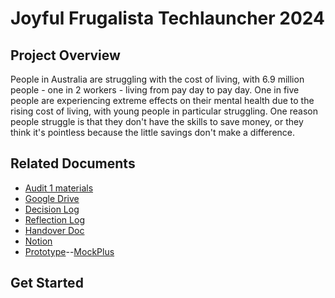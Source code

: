# Joyful Frugalista Techlauncher 2024
## Project Overview
People in Australia are struggling with the cost of living, with 6.9 million people - one in 2 workers - living from pay day to pay day. One in five people are experiencing extreme effects on their mental health due to the rising cost of living, with young people in particular struggling. One reason people struggle is that they don't have the skills to save money, or they think it's pointless because the little savings don't make a difference.
## Related Documents
* [Audit 1 materials]([https://drive.google.com/drive/folders/1ET56hcYeZS0nV2rBhtaGc6o5b1gKvWeQ?usp=sharing](https://drive.google.com/drive/folders/1uhbzo5p_Y72GNwpHc4QBnkkmJ4plxSHj?usp=sharing))
* [Google Drive]([https://github.com/JoyfulTechLauncher/docs](https://drive.google.com/drive/folders/162Vg0l1zu-mZ1z46vobN_2e0RCZNDJbO?usp=sharing))
* [Decision Log](https://docs.google.com/spreadsheets/d/1bccDB16n_HQfHB7JKG_m7BZy8661KqGke5vDiOwWtYc/edit?usp=sharing)
* [Reflection Log](https://docs.google.com/spreadsheets/d/1UQ0PI06EAj0GC9HWvPOAT4BvO9s57jtC/edit?usp=sharing&ouid=102379226429348350894&rtpof=true&sd=true)
* [Handover Doc](https://docs.google.com/document/d/1YZrJK5xcn4Gp1iEAHEqlIAOfD_yojc8Z/edit)
* [Notion](https://abrupt-crafter-012.notion.site/The-Joyful-Fashionista-Project-28a399f9c3644bad94603b3b4c4c8516)
* [Prototype](https://rp.mockplus.com/editor/4ppAmrHnAq/gSKcGrjtMl)--[MockPlus](https://www.mockplus.com/) 
## Get Started
